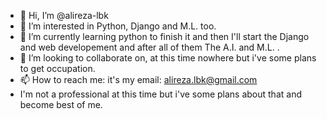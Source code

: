- 👋 Hi, I’m @alireza-lbk
- 👀 I’m interested in Python, Django and M.L. too.
- 🌱 I’m currently learning python to finish it and then I'll start the Django and web developement and after all of them The A.I. and M.L. .
- 💞️ I’m looking to collaborate on, at this time nowhere but i've some plans to get occupation.
- 📫 How to reach me: it's my email: alireza.lbk@gmail.com
- I'm not a professional at this time but i've some plans about that and become best of me.
